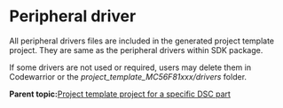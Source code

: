 # Peripheral driver

All peripheral drivers files are included in the generated project template project. They are same as the peripheral drivers within SDK package.

If some drivers are not used or required, users may delete them in Codewarrior or the *project\_template\_MC56F81xxx/drivers* folder.

**Parent topic:**[Project template project for a specific DSC part](../topics/project_template_project_for_a_specific_dsc_part.md)

